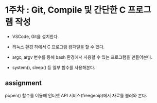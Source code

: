 # 1주차 : Git, Compile 및 간단한 C 프로그램 작성

* VSCode, Git을 설치한다.

* 리눅스 환경 하에서 C 프로그램 컴파일을 할 수 있다.

* argc, argv 변수를 통해 bash 환경에서 사용할 수 있는 프로그램을 만들어본다.

* system(), sleep() 등 일부 함수를 사용해본다.

## assignment

popen() 함수를 이용해 인터넷 API 서비스(freegeoip)에서 자료를 불러와 본다.